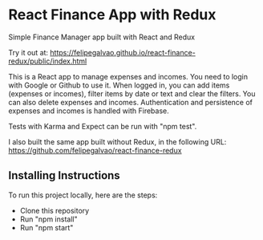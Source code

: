 # React Finance App with Redux

Simple Finance Manager app built with React and Redux

Try it out at: https://felipegalvao.github.io/react-finance-redux/public/index.html

This is a React app to manage expenses and incomes. You need to login with Google
or Github to use it. When logged in, you can add items (expenses or incomes),
filter items by date or text and clear the filters. You can also delete
expenses and incomes. Authentication and persistence of expenses and incomes
is handled with Firebase.

Tests with Karma and Expect can be run with "npm test".

I also built the same app built without Redux, in the following URL: https://github.com/felipegalvao/react-finance-redux

## Installing Instructions

To run this project locally, here are the steps:

- Clone this repository
- Run "npm install"
- Run "npm start"
